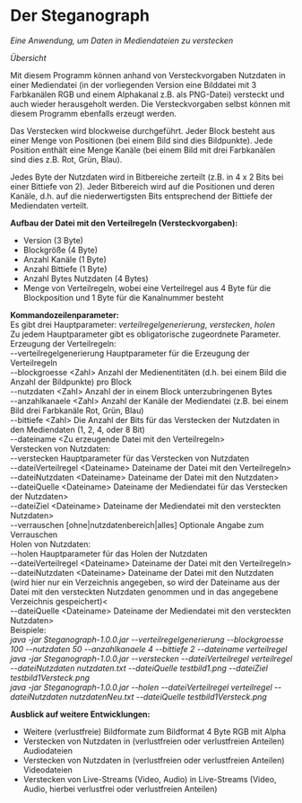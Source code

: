 <h1>Der Steganograph</h1>

*Eine Anwendung, um Daten in Mediendateien zu verstecken*

*Übersicht*

Mit diesem Programm können anhand von Versteckvorgaben Nutzdaten in einer Mediendatei (in der vorliegenden Version eine Bilddatei mit 3 Farbkanälen RGB und einem Alphakanal z.B. als PNG-Datei) versteckt und auch wieder herausgeholt werden.
Die Versteckvorgaben selbst können mit diesem Programm ebenfalls erzeugt werden.

Das Verstecken wird blockweise durchgeführt. Jeder Block besteht aus einer Menge von Positionen (bei einem Bild sind dies Bildpunkte).
Jede Position enthält eine Menge Kanäle (bei einem Bild mit drei Farbkanälen sind dies z.B. Rot, Grün, Blau).

Jedes Byte der Nutzdaten wird in Bitbereiche zerteilt (z.B. in 4 x 2 Bits bei einer Bittiefe von 2). Jeder Bitbereich wird auf die Positionen und deren Kanäle, d.h. auf die niederwertigsten Bits entsprechend der Bittiefe der Mediendaten verteilt.

<b>Aufbau der Datei mit den Verteilregeln (Versteckvorgaben):</b>
<ul>
<li>Version (3 Byte)</li>
<li>Blockgröße (4 Byte)</li>
<li>Anzahl Kanäle (1 Byte)</li>
<li>Anzahl Bittiefe (1 Byte)</li>
<li>Anzahl Bytes Nutzdaten (4 Bytes)</li>
<li>Menge von Verteilregeln, wobei eine Verteilregel aus 4 Byte für die Blockposition und 1 Byte für die Kanalnummer besteht</li>
</ul>

<b>Kommandozeilenparameter:</b><br>
Es gibt drei Hauptparameter: <i>verteilregelgenerierung</i>, <i>verstecken</i>, <i>holen</i><br>
Zu jedem Hauptparameter gibt es obligatorische zugeordnete Parameter.<br>
Erzeugung der Verteilregeln:<br>
--verteilregelgenerierung Hauptparameter für die Erzeugung der Verteilregeln<br>
--blockgroesse \<Zahl\> Anzahl der Medienentitäten (d.h. bei einem Bild die Anzahl der Bildpunkte) pro Block<br>
--nutzdaten \<Zahl\> Anzahl der in einem Block unterzubringenen Bytes<br>
--anzahlkanaele \<Zahl\> Anzahl der Kanäle der Mediendatei (z.B. bei einem Bild drei Farbkanäle Rot, Grün, Blau)<br>
--bittiefe \<Zahl\> Die Anzahl der Bits für das Verstecken der Nutzdaten in den Mediendaten (1, 2, 4, oder 8 Bit)<br>
--dateiname \<Zu erzeugende Datei mit den Verteilregeln\><br>
Verstecken von Nutzdaten:<br>
--verstecken Hauptparameter für das Verstecken von Nutzdaten<br>
--dateiVerteilregel \<Dateiname\> Dateiname der Datei mit den Verteilregeln><br>
--dateiNutzdaten \<Dateiname\> Dateiname der Datei mit den Nutzdaten><br>
--dateiQuelle \<Dateiname\> Dateiname der Mediendatei für das Verstecken der Nutzdaten><br>
--dateiZiel \<Dateiname\> Dateiname der Mediendatei mit den versteckten Nutzdaten><br>
--verrauschen [ohne|nutzdatenbereich|alles] Optionale Angabe zum Verrauschen<br>
Holen von Nutzdaten:<br>
--holen Hauptparameter für das Holen der Nutzdaten<br>
--dateiVerteilregel \<Dateiname\> Dateiname der Datei mit den Verteilregeln><br>
--dateiNutzdaten \<Dateiname\> Dateiname der Datei mit den Nutzdaten (wird hier nur ein Verzeichnis angegeben, so wird der Dateiname aus der Datei mit den versteckten Nutzdaten genommen und in das angegebene Verzeichnis gespeichert)<<br>
--dateiQuelle \<Dateiname\> Dateiname der Mediendatei mit den versteckten Nutzdaten><br>
Beispiele:<br>
<i>java -jar Steganograph-1.0.0.jar --verteilregelgenerierung --blockgroesse 100 --nutzdaten 50  --anzahlkanaele 4 --bittiefe 2 --dateiname verteilregel</i><br>
<i>java -jar Steganograph-1.0.0.jar --verstecken --dateiVerteilregel verteilregel --dateiNutzdaten nutzdaten.txt --dateiQuelle testbild1.png --dateiZiel testbild1Versteck.png</i><br>
<i>java -jar Steganograph-1.0.0.jar --holen --dateiVerteilregel verteilregel --dateiNutzdaten nutzdatenNeu.txt --dateiQuelle testbild1Versteck.png</i><br>

<b>Ausblick auf weitere Entwicklungen:</b>
<ul>
<li>Weitere (verlustfreie) Bildformate zum Bildformat 4 Byte RGB mit Alpha</li>
<li>Verstecken von Nutzdaten in (verlustfreien oder verlustfreien Anteilen) Audiodateien</li>
<li>Verstecken von Nutzdaten in (verlustfreien oder verlustfreien Anteilen) Videodateien</li>
<li>Verstecken von Live-Streams (Video, Audio) in Live-Streams (Video, Audio, hierbei verlustfrei oder verlustfreien Anteilen)</li>
</ul>
